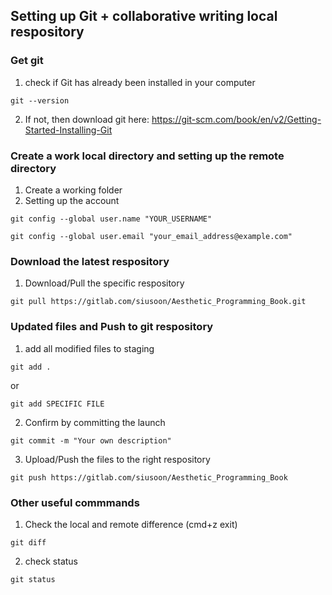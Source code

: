 ## Setting up Git + collaborative writing local respository
### Get git
1. check if Git has already been installed in your computer
```
git --version
```
2. If not, then download git here: https://git-scm.com/book/en/v2/Getting-Started-Installing-Git

### Create a work local directory and setting up the remote directory
1. Create a working folder
2. Setting up the account
```
git config --global user.name "YOUR_USERNAME"
```
```
git config --global user.email "your_email_address@example.com"
```

### Download the latest respository
1. Download/Pull the specific respository
```
git pull https://gitlab.com/siusoon/Aesthetic_Programming_Book.git
```

### Updated files and Push to git respository
1. add all modified files to staging
```
git add .
```
or
```
git add SPECIFIC FILE
```
2. Confirm by committing the launch
```
git commit -m "Your own description"
```
3. Upload/Push the files to the right respository
```
git push https://gitlab.com/siusoon/Aesthetic_Programming_Book
```

### Other useful commmands
1. Check the local and remote difference (cmd+z exit)
```
git diff
```
2. check status
```
git status
```
